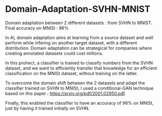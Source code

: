 # Domain-Adaptation-SVHN-MNIST
Domain adaptation between 2 different datasets : from SVHN to MNIST. Final accuracy on MNISt : 96%

In AI, domain adaptation aims at learning from a source dataset and well perform while infering on another target dataset, with a different distribution.
Domain adaptation can be strategical for companies where creating annotated datasets could cost millions.

In this prohect, a classifier is trained to classify numbers from the SVHN dataset, and we want to efficiently transfer that knowledge for an efficient classification on the MNISt dataset, without training on the latter.

To overcome the domain shift between the 2 datasets and adapt the classifier trained on SVHN to MNISt, I used a conditional-GAN technique based on this paper : https://arxiv.org/pdf/2001.02950.pdf.

Finally, this enabled the classifier to have an accuracy of 96% on MNISt, just by having it trained initially on SVHN.
